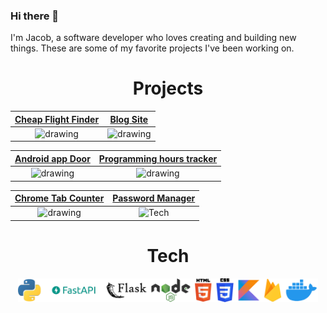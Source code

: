### Hi there 👋
I'm Jacob, a software developer who loves creating and building new things. These are some of my favorite projects I've been working on.

<div align="center">
  
  # Projects
  
| [Cheap Flight Finder](https://github.com/jacobpetersonwastaken/cheap_flight_finder) |  [Blog Site](https://github.com/jacobpetersonwastaken/blog_site)|
|  :---:  | :---: |
| <img src="https://github.com/jacobpetersonwastaken/cheap_flight_finder/blob/main/flightfinder.gif" alt="drawing" style="width: 20vw;"/> | <img src="https://github.com/jacobpetersonwastaken/blog_site/blob/main/web_blog.gif" alt="drawing" style="width: 20vw;"/>   |


| [Android app Door](https://github.com/jacobpetersonwastaken/door_android_app)  | [Programming hours tracker](https://github.com/jacobpetersonwastaken/programmingTracker) |
|  :---:  | :---: |
|<img src="https://github.com/jacobpetersonwastaken/door_android_app/blob/main/door.gif" alt="drawing" style="width: 20vw;"/>|<img src="https://github.com/jacobpetersonwastaken/programmingTracker/blob/main/programmingtracker.gif" alt="drawing" style="width: 20vw;"/>|

| [Chrome Tab Counter](https://github.com/jacobpetersonwastaken/TabCounter)| [Password Manager](https://github.com/jacobpetersonwastaken/password_manager) |
|  :---:  | :---:  |
| <img src="https://github.com/jacobpetersonwastaken/TabCounter/blob/main/tab.gif" alt="drawing"  style="width: 20vw;"/>   | <img src="https://github.com/jacobpetersonwastaken/password_manager/blob/main/password_1.gif" alt="Tech" style="width: 20vw;"/>
  
  
  
  
  # Tech
  
  <img src="https://github.com/jacobpetersonwastaken/profile_stuff/blob/main/tech.png" alt="Tech" style="width: 50vw; cursor: default;"/>
 
</div>



<!--


https://github.com/jacobpetersonwastaken/password_manager/blob/main/password_1.gif


![Image of Extension](https://github.com/jacobpetersonwastaken/TabCounter/blob/main/tabcounterimg.PNG)
![alt text](https://github.com/jacobpetersonwastaken/door_android_app/blob/main/door.gif  width=100px)

**jacobpetersonwastaken/jacobpetersonwastaken** is a ✨ _special_ ✨ repository because its `README.md` (this file) appears on your GitHub profile.

Here are some ideas to get you started:

- 🔭 I’m currently working on ...
- 🌱 I’m currently learning ...
- 👯 I’m looking to collaborate on ...
- 🤔 I’m looking for help with ...
- 💬 Ask me about ...
- 📫 How to reach me: ...
- 😄 Pronouns: ...
- ⚡ Fun fact: ...
-->
